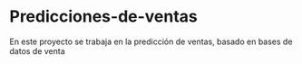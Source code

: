 # Predicciones-de-ventas
En este proyecto se trabaja en la predicción de ventas, basado en bases de datos de venta
